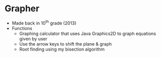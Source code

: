 # Grapher
* Made back in 10<sup>th</sup> grade (2013)
* Functions
  * Graphing calculator that uses Java Graphics2D to graph equations given by user
  * Use the arrow keys to shift the plane & graph
  * Root finding using my bisection algorithm
